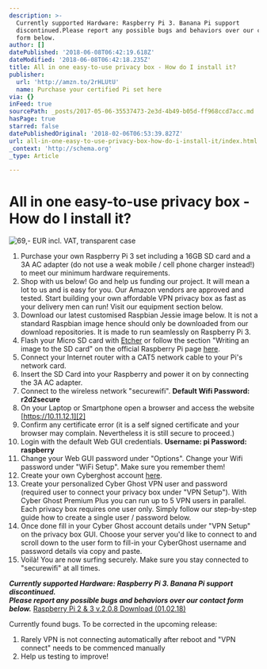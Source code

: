 ```yaml
---
description: >-
  Currently supported Hardware: Raspberry Pi 3. Banana Pi support
  discontinued.Please report any possible bugs and behaviors over our contact
  form below.
author: []
datePublished: '2018-06-08T06:42:19.618Z'
dateModified: '2018-06-08T06:42:18.235Z'
title: All in one easy-to-use privacy box - How do I install it?
publisher:
  url: 'http://amzn.to/2rHLUtU'
  name: Purchase your certified Pi set here
via: {}
inFeed: true
sourcePath: _posts/2017-05-06-35537473-2e3d-4b49-b05d-ff968ccd7acc.md
hasPage: true
starred: false
datePublishedOriginal: '2018-02-06T06:53:39.827Z'
url: all-in-one-easy-to-use-privacy-box-how-do-i-install-it/index.html
_context: 'http://schema.org'
_type: Article

---
```

# All in one easy-to-use privacy box - How do I install it?
![69,- EUR incl. VAT, transparent case](https://the-grid-user-content.s3-us-west-2.amazonaws.com/d10ce6b1-d49a-4318-b5d7-f41664222bd2.png)

1. Purchase your own Raspberry Pi 3 set including a 16GB SD card and a 3A AC adapter (do not use a weak mobile / cell phone charger instead!) to meet our minimum hardware requirements.
2. Shop with us below! Go and help us funding our project. It will mean a lot to us and is easy for you. Our Amazon vendors are approved and tested. Start building your own affordable VPN privacy box as fast as your delivery men can run! Visit our equipment section below.
3. Download our latest customised Raspbian Jessie image below. It is not a standard Raspbian image hence should only be downloaded from our download repositories. It is made to run seamlessly on Raspberry Pi 3\.
4. Flash your Micro SD card with [Etcher][0] or follow the section "Writing an image to the SD card" on the official Raspberry Pi page [here][1].
5. Connect your Internet router with a CAT5 network cable to your Pi's network card.
6. Insert the SD Card into your Raspberry and power it on by connecting the 3A AC adapter.
7. Connect to the wireless network "securewifi". **Default Wifi Password: r2d2secure**
8. On your Laptop or Smartphone open a browser and access the website [https://10.11.12.1][2]
9. Confirm any certificate error (it is a self signed certificate and your browser may complain. Nevertheless it is still secure to proceed.)
10. Login with the default Web GUI credentials. **Username: pi Password: raspberry**
11. Change your Web GUI password under "Options". Change your Wifi password under "WiFi Setup". Make sure you remember them!
12. Create your own Cyberghost account [here][3].
13. Create your personalized Cyber Ghost VPN user and password (required user to connect your privacy box under "VPN Setup"). With Cyber Ghost Premium Plus you can run up to 5 VPN users in parallel. Each privacy box requires one user only. Simply follow our step-by-step guide how to create a single user / password below.
14. Once done fill in your Cyber Ghost account details under "VPN Setup" on the privacy box GUI. Choose your server you'd like to connect to and scroll down to the user form to fill-in your CyberGhost username and password details via copy and paste.
15. Voilà! You are now surfing securely. Make sure you stay connected to "securewifi" at all times.

_**Currently supported Hardware: Raspberry Pi 3\. Banana Pi support discontinued.  
Please report any possible bugs and behaviors over our contact form below.**_
[Raspberry Pi 2 & 3 v.2.0.8 Download (01.02.18)][4]

Currently found bugs. To be corrected in the upcoming release:

1. Rarely VPN is not connecting automatically after reboot and "VPN connect" needs to be commenced manually
2. Help us testing to improve!

[0]: https://etcher.io/
[1]: https://www.raspberrypi.org/documentation/installation/installing-images/
[2]: https://10.11.12.1/
[3]: http://ho-app.cyberghostvpn.com/SHG3
[4]: https://www.dropbox.com/s/88b3f6urnjnx5r7/bunkersuites-raspberry-2.0.8.zip?dl=0